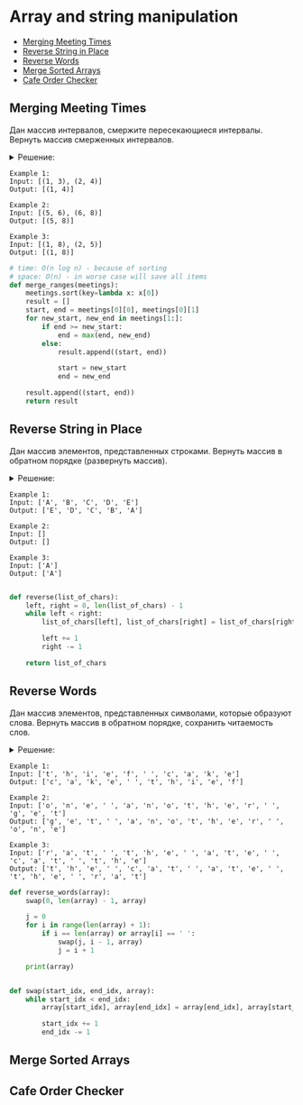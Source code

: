 # Array and string manipulation
+ [Merging Meeting Times](#merging-meeting-times)
+ [Reverse String in Place](#reverse-string-in-place)
+ [Reverse Words](#reverse-words)
+ [Merge Sorted Arrays](#merge-sorted-arrays)
+ [Cafe Order Checker](#cafe-order-checker)


## Merging Meeting Times
Дан массив интервалов, смержите пересекающиеся интервалы.
Вернуть массив смерженных интервалов.

<details><summary>Решение:</summary><blockquote>

<ol>
 <li>Отсортировать инпут по первым элемента кортежа.</li>
 <li>Инициализировать старт и конец.</li>
 <li>Смержить интервалы, если они пересекаются.</li>
 <li>Добавить, в результат, если не пересекаются, обновить старт и конец.</li>
 <li>После завершения цикла добавить последний элемент в результат.</li>
</ol>

</blockquote></details>

```
Example 1:
Input: [(1, 3), (2, 4)]
Output: [(1, 4)]

Example 2:
Input: [(5, 6), (6, 8)]
Output: [(5, 8)]

Example 3:
Input: [(1, 8), (2, 5)]
Output: [(1, 8)]
```

```python
# time: O(n log n) - because of sorting
# space: O(n) - in worse case will save all items
def merge_ranges(meetings):
    meetings.sort(key=lambda x: x[0])
    result = []
    start, end = meetings[0][0], meetings[0][1]
    for new_start, new_end in meetings[1:]:
        if end >= new_start:
            end = max(end, new_end)
        else:
            result.append((start, end))

            start = new_start
            end = new_end

    result.append((start, end))
    return result
```


## Reverse String in Place
Дан массив элементов, представленных строками.
Вернуть массив в обратном порядке (развернуть массив).

<details><summary>Решение:</summary><blockquote>

<ol>
 <li>Используем два указателя, один идет по строке с начала массива, другой с конца массива.</li>
 <li>Свапаем элементы под указателями, пока указатели не встретятся в середине.</li>
</ol>

</blockquote></details>

```
Example 1:
Input: ['A', 'B', 'C', 'D', 'E']
Output: ['E', 'D', 'C', 'B', 'A']

Example 2:
Input: []
Output: []

Example 3:
Input: ['A']
Output: ['A']
```

```python

def reverse(list_of_chars):
    left, right = 0, len(list_of_chars) - 1
    while left < right:
        list_of_chars[left], list_of_chars[right] = list_of_chars[right], list_of_chars[left]

        left += 1
        right -= 1

    return list_of_chars
```

## Reverse Words
Дан массив элементов, представленных символами, которые образуют слова.
Вернуть массив в обратном порядке, сохранить читаемость слов.

<details><summary>Решение:</summary><blockquote>

<ol>
 <li>Используем два указателя, один идет по строке с начала массива, другой с конца массива.</li>
 <li>Сначала развернем массив и получим отзеркаленный порядок элементов.</li>
 <li>Воспользуемся той же ф-ии, но уже развернем часть массива (каждое слово).</li>
</ol>

</blockquote></details>

```
Example 1:
Input: ['t', 'h', 'i', 'e', 'f', ' ', 'c', 'a', 'k', 'e']
Output: ['c', 'a', 'k', 'e', ' ', 't', 'h', 'i', 'e', 'f']

Example 2:
Input: ['o', 'n', 'e', ' ', 'a', 'n', 'o', 't', 'h', 'e', 'r', ' ', 'g', 'e', 't']
Output: ['g', 'e', 't', ' ', 'a', 'n', 'o', 't', 'h', 'e', 'r', ' ', 'o', 'n', 'e']

Example 3:
Input: ['r', 'a', 't', ' ', 't', 'h', 'e', ' ', 'a', 't', 'e', ' ', 'c', 'a', 't', ' ', 't', 'h', 'e']
Output: ['t', 'h', 'e', ' ', 'c', 'a', 't', ' ', 'a', 't', 'e', ' ', 't', 'h', 'e', ' ', 'r', 'a', 't']
```

```python
def reverse_words(array):
    swap(0, len(array) - 1, array)

    j = 0
    for i in range(len(array) + 1):
        if i == len(array) or array[i] == ' ':
            swap(j, i - 1, array)
            j = i + 1

    print(array)


def swap(start_idx, end_idx, array):
    while start_idx < end_idx:
        array[start_idx], array[end_idx] = array[end_idx], array[start_idx]

        start_idx += 1
        end_idx -= 1

```


## Merge Sorted Arrays


## Cafe Order Checker
